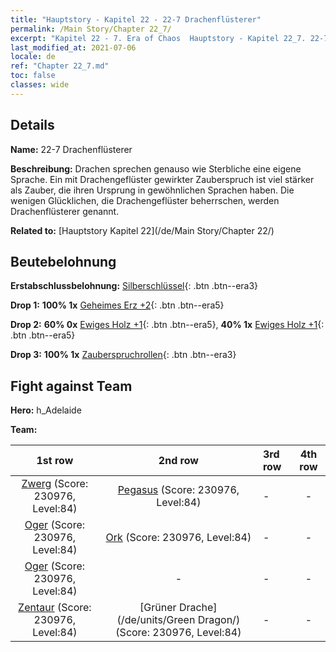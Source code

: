 ```yaml
---
title: "Hauptstory - Kapitel 22 - 22-7 Drachenflüsterer"
permalink: /Main Story/Chapter 22_7/
excerpt: "Kapitel 22 - 7. Era of Chaos  Hauptstory - Kapitel 22_7. 22-7 Drachenflüsterer"
last_modified_at: 2021-07-06
locale: de
ref: "Chapter 22_7.md"
toc: false
classes: wide
---
```


## Details

 **Name:** 22-7 Drachenflüsterer

 **Beschreibung:** Drachen sprechen genauso wie Sterbliche eine eigene Sprache. Ein mit Drachengeflüster gewirkter Zauberspruch ist viel stärker als Zauber, die ihren Ursprung in gewöhnlichen Sprachen haben. Die wenigen Glücklichen, die Drachengeflüster beherrschen, werden Drachenflüsterer genannt.

 **Related to:** [Hauptstory Kapitel 22](/de/Main Story/Chapter 22/)

## Beutebelohnung

 **Erstabschlussbelohnung:** [Silberschlüssel](/ItemsDE/con_693/){: .btn .btn--era3}

 **Drop 1:** **100% 1x** [Geheimes Erz +2](/ItemsDE/mat_75/){: .btn .btn--era5}

 **Drop 2:** **60% 0x** [Ewiges Holz +1](/ItemsDE/mat_69/){: .btn .btn--era5}, **40% 1x** [Ewiges Holz +1](/ItemsDE/mat_69/){: .btn .btn--era5}

 **Drop 3:** **100% 1x** [Zauberspruchrollen](/ItemsDE/con_694/){: .btn .btn--era3}


## Fight against Team
 **Hero:** h_Adelaide

 **Team:**


  | 1st row | 2nd row | 3rd row | 4th row |
  |:----:|:----:|:----|:----:|
  | [Zwerg](/de/units/Dwarf/) (Score: 230976, Level:84)  | [Pegasus](/de/units/Pegasus/) (Score: 230976, Level:84)  | - | - |
  | [Oger](/de/units/Ogre/) (Score: 230976, Level:84)  | [Ork](/de/units/Orc/) (Score: 230976, Level:84)  | - | - |
  | [Oger](/de/units/Ogre/) (Score: 230976, Level:84)  | - | - | - |
  | [Zentaur](/de/units/Centaur/) (Score: 230976, Level:84)  | [Grüner Drache](/de/units/Green Dragon/) (Score: 230976, Level:84)  | - | - |


